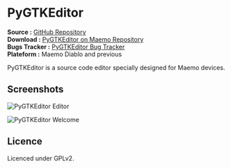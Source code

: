 PyGTKEditor
==========

**Source :** [GitHub Repository](https://github.com/khertan/pygtkeditor)   
**Download :** [PyGTKEditor on Maemo Repository](http://maemo.org/packages/view/pygtkeditor/)   
**Bugs Tracker :** [PyGTKEditor Bug Tracker](https://github.com/khertan/pygtkeditor/issues)     
**Plateform :** Maemo Diablo and previous  

PyGTKEditor is a source code editor specially designed for Maemo devices.

Screenshots
-----------

![PyGTKEditor Editor](http://khertan.net/medias/pygtkeditor_editor.jpg)

![PyGTKEditor Welcome](http://khertan.net/medias/pygtkeditor_welcome.jpg)

Licence
---------

Licenced under GPLv2.
